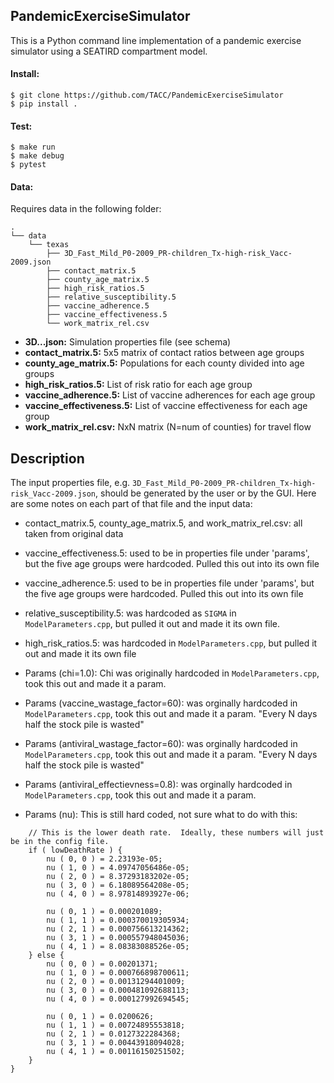 ## PandemicExerciseSimulator

This is a Python command line implementation of a pandemic exercise simulator
using a SEATIRD compartment model.

#### Install:

```
$ git clone https://github.com/TACC/PandemicExerciseSimulator
$ pip install .
```

#### Test:

```
$ make run
$ make debug
$ pytest
```

#### Data:

Requires data in the following folder:
```
.
└── data
    └── texas
        ├── 3D_Fast_Mild_P0-2009_PR-children_Tx-high-risk_Vacc-2009.json
        ├── contact_matrix.5
        ├── county_age_matrix.5
        ├── high_risk_ratios.5
        ├── relative_susceptibility.5
        ├── vaccine_adherence.5
        ├── vaccine_effectiveness.5
        └── work_matrix_rel.csv
```

* **3D...json:** Simulation properties file (see schema)
* **contact_matrix.5:** 5x5 matrix of contact ratios between age groups
* **county_age_matrix.5:** Populations for each county divided into age groups
* **high_risk_ratios.5:** List of risk ratio for each age group
* **vaccine_adherence.5:** List of vaccine adherences for each age group
* **vaccine_effectiveness.5:** List of vaccine effectiveness for each age group
* **work_matrix_rel.csv:** NxN matrix (N=num of counties) for travel flow



## Description

The input properties file, e.g.
`3D_Fast_Mild_P0-2009_PR-children_Tx-high-risk_Vacc-2009.json`,
should be generated by the user or by the GUI. Here are some notes on each
part of that file and the input data:


* contact_matrix.5, county_age_matrix.5, and work_matrix_rel.csv: all taken from original
  data

* vaccine_effectiveness.5: used to be in properties file under 'params', but the five age
  groups were hardcoded. Pulled this out into its own file

* vaccine_adherence.5: used to be in properties file under 'params', but the five age
  groups were hardcoded. Pulled this out into its own file

* relative_susceptibility.5: was hardcoded as `SIGMA` in `ModelParameters.cpp`, but pulled
  it out and made it its own file.

* high_risk_ratios.5: was hardcoded in `ModelParameters.cpp`, but pulled it out and made it
  its own file

* Params (chi=1.0): Chi was originally hardcoded in `ModelParameters.cpp`, took this out and made
  it a param.

* Params (vaccine_wastage_factor=60): was orginally hardcoded in `ModelParameters.cpp`, took this
  out and made it a param. "Every N days half the stock pile is wasted"

* Params (antiviral_wastage_factor=60): was orginally hardcoded in `ModelParameters.cpp`, took this
  out and made it a param. "Every N days half the stock pile is wasted"

* Params (antiviral_effectievness=0.8): was orginally hardcoded in `ModelParameters.cpp`, took this
  out and made it a param. 

* Params (nu): This is still hard coded, not sure what to do with this:
```
    // This is the lower death rate.  Ideally, these numbers will just be in the config file.
    if ( lowDeathRate ) {
        nu ( 0, 0 ) = 2.23193e-05;
        nu ( 1, 0 ) = 4.09747056486e-05;
        nu ( 2, 0 ) = 8.37293183202e-05;
        nu ( 3, 0 ) = 6.18089564208e-05;
        nu ( 4, 0 ) = 8.97814893927e-06;

        nu ( 0, 1 ) = 0.000201089;
        nu ( 1, 1 ) = 0.000370019305934;
        nu ( 2, 1 ) = 0.000756613214362;
        nu ( 3, 1 ) = 0.000557948045036;
        nu ( 4, 1 ) = 8.08383088526e-05;
    } else {
        nu ( 0, 0 ) = 0.00201371;
        nu ( 1, 0 ) = 0.000766898700611;
        nu ( 2, 0 ) = 0.00131294401009;
        nu ( 3, 0 ) = 0.000481092688113;
        nu ( 4, 0 ) = 0.000127992694545;

        nu ( 0, 1 ) = 0.0200626;
        nu ( 1, 1 ) = 0.00724895553818;
        nu ( 2, 1 ) = 0.0127322284368;
        nu ( 3, 1 ) = 0.00443918094028;
        nu ( 4, 1 ) = 0.00116150251502;
    }
}
```


